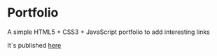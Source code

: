# Portfolio

A simple HTML5 + CSS3 + JavaScript portfolio to add interesting links

It`s published [here](https://jesusgm.github.io)
